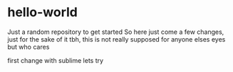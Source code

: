 # hello-world
Just a random repository to get started 
So here just come a few changes, just for the sake of it tbh, this is not really supposed for anyone elses eyes but who cares

first change with sublime lets try 
